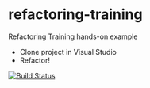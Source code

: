 # refactoring-training
Refactoring Training hands-on example

* Clone project in Visual Studio
* Refactor!

[![Build Status](https://travis-ci.org/sivetic/refactoring-training.svg?branch=master)](https://travis-ci.org/sivetic/refactoring-training)
